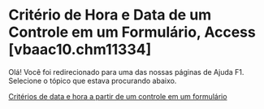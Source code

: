 
# Critério de Hora e Data de um Controle em um Formulário, Access [vbaac10.chm11334]

Olá! Você foi redirecionado para uma das nossas páginas de Ajuda F1. Selecione o tópico que estava procurando abaixo.

[Critérios de data e hora a partir de um controle em um formulário](http://msdn.microsoft.com/library/132cf297-eb3b-68a1-7a47-b832931a5091%28Office.15%29.aspx)
